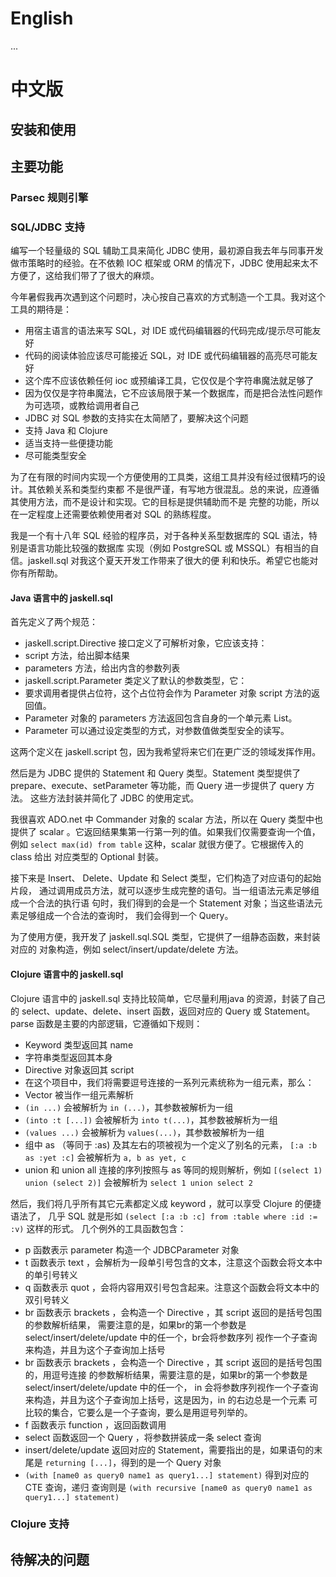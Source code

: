 # English
...

# 中文版

## 安装和使用

## 主要功能

### Parsec 规则引擎

### SQL/JDBC 支持

编写一个轻量级的 SQL 辅助工具来简化 JDBC 使用，最初源自我去年与同事开发做市策略时的经验。在不依赖
IOC 框架或 ORM 的情况下，JDBC 使用起来太不方便了，这给我们带了了很大的麻烦。

今年暑假我再次遇到这个问题时，决心按自己喜欢的方式制造一个工具。我对这个工具的期待是：

 - 用宿主语言的语法来写 SQL，对 IDE 或代码编辑器的代码完成/提示尽可能友好
 - 代码的阅读体验应该尽可能接近 SQL，对 IDE 或代码编辑器的高亮尽可能友好
 - 这个库不应该依赖任何 ioc 或预编译工具，它仅仅是个字符串魔法就足够了
 - 因为仅仅是字符串魔法，它不应该局限于某一个数据库，而是把合法性问题作为可选项，或教给调用者自己
 - JDBC 对 SQL 参数的支持实在太简陋了，要解决这个问题
 - 支持 Java 和 Clojure
 - 适当支持一些便捷功能
 - 尽可能类型安全

为了在有限的时间内实现一个方便使用的工具类，这组工具并没有经过很精巧的设计。其依赖关系和类型约束都
不是很严谨，有写地方很混乱。总的来说，应遵循其使用方法，而不是设计和实现。它的目标是提供辅助而不是
完整的功能，所以在一定程度上还需要依赖使用者对 SQL 的熟练程度。

我是一个有十八年 SQL 经验的程序员，对于各种关系型数据库的 SQL 语法，特别是语言功能比较强的数据库
实现（例如 PostgreSQL 或 MSSQL）有相当的自信。jaskell.sql 对我这个夏天开发工作带来了很大的便
利和快乐。希望它也能对你有所帮助。

#### Java 语言中的 jaskell.sql

首先定义了两个规范：

 - jaskell.script.Directive 接口定义了可解析对象，它应该支持： 
  - script 方法，给出脚本结果
  - parameters 方法，给出内含的参数列表
 - jaskell.script.Parameter 类定义了默认的参数类型，它：
  - 要求调用者提供占位符，这个占位符会作为 Parameter 对象 script 方法的返回值。
  - Parameter 对象的 parameters 方法返回包含自身的一个单元素 List。
  - Parameter 可以通过设定类型的方式，对参数值做类型安全的读写。

这两个定义在 jaskell.script 包，因为我希望将来它们在更广泛的领域发挥作用。

然后是为 JDBC 提供的 Statement 和 Query 类型。Statement 类型提供了 
prepare、execute、setParameter 等功能，而 Query 进一步提供了 query 方法。
这些方法封装并简化了 JDBC 的使用定式。

我很喜欢 ADO.net 中 Commander 对象的 scalar 方法，所以在 Query 类型中也提供了
scalar 。它返回结果集第一行第一列的值。如果我们仅需要查询一个值，例如 
`select max(id) from table` 这种，scalar 就很方便了。它根据传入的 class 给出
对应类型的 Optional 封装。

接下来是 Insert、 Delete、Update 和 Select 类型，它们构造了对应语句的起始片段，
通过调用成员方法，就可以逐步生成完整的语句。当一组语法元素足够组成一个合法的执行语
句时，我们得到的会是一个 Statement 对象；当这些语法元素足够组成一个合法的查询时，
我们会得到一个 Query。

为了使用方便，我开发了 jaskell.sql.SQL 类型，它提供了一组静态函数，来封装对应的
对象构造，例如 select/insert/update/delete  方法。

#### Clojure 语言中的 jaskell.sql

Clojure 语言中的 jaskell.sql 支持比较简单，它尽量利用java 的资源，封装了自己的
 select、update、delete、insert 函数，返回对应的 Query 或 Statement。parse
函数是主要的内部逻辑，它遵循如下规则：
 
 - Keyword 类型返回其 name
 - 字符串类型返回其本身
 - Directive 对象返回其 script
 - 在这个项目中，我们将需要逗号连接的一系列元素统称为一组元素，那么：
  - Vector 被当作一组元素解析
  - `(in ...)` 会被解析为 `in (...)`，其参数被解析为一组
  - `(into :t [...])` 会被解析为 `into t(...)`，其参数被解析为一组
  - `(values ...)` 会被解析为 `values(...)`，其参数被解析为一组
  - 组中 as （等同于 :as) 及其左右的项被视为一个定义了别名的元素，
  `[:a :b as :yet :c]` 会被解析为 `a, b as yet, c` 
  - union 和 union all 连接的序列按照与 as 等同的规则解析，例如 
  `[(select 1) union (select 2)]` 会被解析为 `select 1 union select 2`
 
然后，我们将几乎所有其它元素都定义成 keyword ，就可以享受 Clojure 的便捷语法了，
几乎 SQL 就是形如 `(select [:a :b :c] from :table where :id := :v)` 这样的形式。
几个例外的工具函数包含：

 - p 函数表示 parameter 构造一个 JDBCParameter 对象
 - t 函数表示 text ，会解析为一段单引号包含的文本，注意这个函数会将文本中的单引号转义
 - q 函数表示 quot ，会将内容用双引号包含起来。注意这个函数会将文本中的双引号转义
 - br 函数表示 brackets ，会构造一个 Directive ，其 script 返回的是括号包围的参数解析结果，
 需要注意的是，如果br的第一个参数是 select/insert/delete/update 中的任一个，br会将参数序列
 视作一个子查询来构造，并且为这个子查询加上括号
 - br 函数表示 brackets ，会构造一个 Directive ，其 script 返回的是括号包围的，用逗号连接
 的参数解析结果，需要注意的是，如果br的第一个参数是 select/insert/delete/update 中的任一个，
 in 会将参数序列视作一个子查询来构造，并且为这个子查询加上括号，这是因为，in 的右边总是一个元素
 可比较的集合，它要么是一个子查询，要么是用逗号列举的。
 - f 函数表示 function ，返回函数调用
 - select 函数返回一个 Query ，将参数拼装成一条 select 查询
 - insert/delete/update 返回对应的 Statement，需要指出的是，如果语句的末尾是 
 `returning [...]`，得到的是一个 Query 对象
 - `(with [name0 as query0 name1 as query1...] statement)` 得到对应的 CTE 查询，递归
 查询则是 `(with recursive [name0 as query0 name1 as query1...] statement)`

### Clojure 支持

## 待解决的问题
